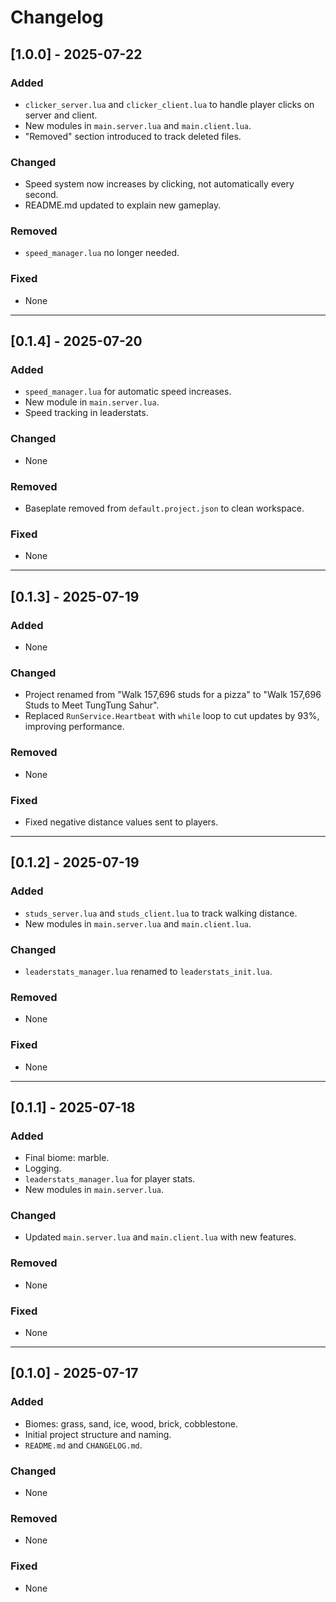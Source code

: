 # Changelog

## [1.0.0] - 2025-07-22

### Added
- `clicker_server.lua` and `clicker_client.lua` to handle player clicks on server and client.
- New modules in `main.server.lua` and `main.client.lua`.
- "Removed" section introduced to track deleted files.

### Changed
- Speed system now increases by clicking, not automatically every second.
- README.md updated to explain new gameplay.

### Removed
- `speed_manager.lua` no longer needed.

### Fixed
- None

---

## [0.1.4] - 2025-07-20

### Added
- `speed_manager.lua` for automatic speed increases.
- New module in `main.server.lua`.
- Speed tracking in leaderstats.

### Changed
- None

### Removed
- Baseplate removed from `default.project.json` to clean workspace.

### Fixed
- None

---

## [0.1.3] - 2025-07-19

### Added
- None

### Changed
- Project renamed from "Walk 157,696 studs for a pizza" to "Walk 157,696 Studs to Meet TungTung Sahur".
- Replaced `RunService.Heartbeat` with `while` loop to cut updates by 93%, improving performance.

### Removed
- None

### Fixed
- Fixed negative distance values sent to players.

---

## [0.1.2] - 2025-07-19

### Added
- `studs_server.lua` and `studs_client.lua` to track walking distance.
- New modules in `main.server.lua` and `main.client.lua`.

### Changed
- `leaderstats_manager.lua` renamed to `leaderstats_init.lua`.

### Removed
- None

### Fixed
- None

---

## [0.1.1] - 2025-07-18

### Added
- Final biome: marble.
- Logging.
- `leaderstats_manager.lua` for player stats.
- New modules in `main.server.lua`.

### Changed
- Updated `main.server.lua` and `main.client.lua` with new features.

### Removed
- None

### Fixed
- None

---

## [0.1.0] - 2025-07-17

### Added
- Biomes: grass, sand, ice, wood, brick, cobblestone.
- Initial project structure and naming.
- `README.md` and `CHANGELOG.md`.

### Changed
- None

### Removed
- None

### Fixed
- None
